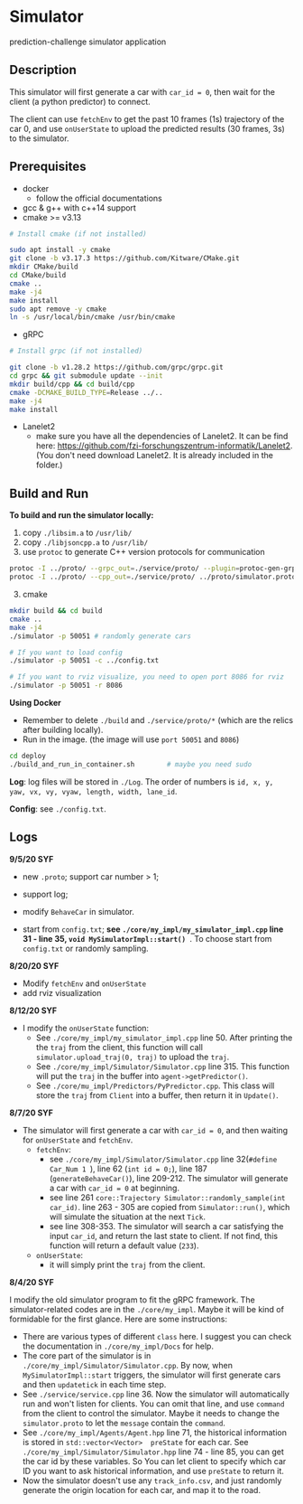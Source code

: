 # Simulator #

prediction-challenge simulator application

## Description

This simulator will first generate a car with `car_id = 0`, then wait for the client (a python predictor) to connect.

The client can use `fetchEnv` to get the past 10 frames (1s) trajectory of the car 0, and use `onUserState` to upload the predicted results (30 frames, 3s) to the simulator. 

## Prerequisites ##

 - docker
    - follow the official documentations
 - gcc & g++ with c++14 support
 - cmake >= v3.13

```bash
# Install cmake (if not installed)

sudo apt install -y cmake
git clone -b v3.17.3 https://github.com/Kitware/CMake.git
mkdir CMake/build
cd CMake/build
cmake ..
make -j4
make install
sudo apt remove -y cmake
ln -s /usr/local/bin/cmake /usr/bin/cmake
```

- gRPC

```bash
# Install grpc (if not installed)

git clone -b v1.28.2 https://github.com/grpc/grpc.git
cd grpc && git submodule update --init
mkdir build/cpp && cd build/cpp
cmake -DCMAKE_BUILD_TYPE=Release ../..
make -j4
make install
```

 - Lanelet2
    - make sure you have all the dependencies of Lanelet2. It can be find here: https://github.com/fzi-forschungszentrum-informatik/Lanelet2. (You don't need download Lanelet2. It is already included in the folder.)

## Build and Run ##

**To build and run the simulator locally:**

1. copy `./libsim.a` to `/usr/lib/`
2. copy `./libjsoncpp.a` to `/usr/lib/`
3. use `protoc` to generate C++ version protocols for communication

```bash
protoc -I ../proto/ --grpc_out=./service/proto/ --plugin=protoc-gen-grpc=`which grpc_cpp_plugin` ../proto/simulator.proto
protoc -I ../proto/ --cpp_out=./service/proto/ ../proto/simulator.proto
```

3. cmake

 ```bash
mkdir build && cd build
cmake ..
make -j4
./simulator -p 50051 # randomly generate cars

# If you want to load config
./simulator -p 50051 -c ../config.txt

# If you want to rviz visualize, you need to open port 8086 for rviz
./simulator -p 50051 -r 8086
 ```

**Using Docker**

- Remember to delete `./build` and  `./service/proto/*` (which are the relics after building locally).
- Run in the image. (the image will use `port 50051` and `8086`)

 ```bash
 cd deploy
 ./build_and_run_in_container.sh		# maybe you need sudo
 ```

**Log**: log files will be stored in `./Log`. The order of numbers is  `id, x, y, yaw, vx, vy, vyaw, length, width, lane_id`.

**Config**: see `./config.txt`.

## Logs

**9/5/20 SYF**

- new `.proto`; support car number > 1;
- support log;
- modify `BehaveCar` in simulator.

- start from `config.txt`; **see `./core/my_impl/my_simulator_impl.cpp` line 31 - line 35, `void MySimulatorImpl::start() `**. To choose start from `config.txt` or randomly sampling.

**8/20/20 SYF**

- Modify `fetchEnv` and `onUserState`
- add rviz visualization

**8/12/20 SYF**

- I modify the `onUserState` function:
  - See `./core/my_impl/my_simulator_impl.cpp` line 50. After printing the the `traj` from the client, this function will call `simulator.upload_traj(0, traj)` to upload the `traj`.
  - See `./core/my_impl/Simulator/Simulator.cpp` line 315. This function will put the `traj` in the buffer into `agent->getPredictor()`.
  - See `./core/mu_impl/Predictors/PyPredictor.cpp`. This class will store the `traj` from `Client` into a buffer, then return it in `Update()`.

**8/7/20 SYF**

- The simulator will first generate a car with `car_id = 0`, and then waiting for  `onUserState`  and `fetchEnv`.
  - `fetchEnv`:
    - see `./core/my_impl/Simulator/Simulator.cpp` line 32(`#define Car_Num 1 `), line 62 (`int id = 0;`), line 187 (`generateBehaveCar()`), line 209-212. The simulator will generate a car  with `car_id = 0` at beginning.
    - see line 261 `core::Trajectory Simulator::randomly_sample(int car_id)`. line 263 - 305 are copied from `Simulator::run()`, which will simulate the situation at the next `Tick`. 
    - see line 308-353. The simulator will search a car satisfying the input `car_id`, and return the last state to client. If not find, this function will return a default value (`233`).
  - `onUserState`:
    - it will simply print the `traj` from the client.

**8/4/20 SYF**

I modify the old simulator program to fit the gRPC framework. The simulator-related codes are in the `./core/my_impl`. Maybe it will be kind of formidable for the first glance. Here are some instructions:

- There are various types of different `class`  here. I suggest you can check the documentation in `./core/my_impl/Docs` for help.
- The core part of the simulator is in `./core/my_impl/Simulator/Simulator.cpp`. By now, when `MySimulatorImpl::start` triggers, the simulator will first generate cars and then `updatetick` in each time step.
- See `./service/service.cpp` line 36. Now the simulator will automatically run and won't listen for clients. You can omit that line, and use `command` from the client to control the simulator. Maybe it needs to change the `simulator.proto` to let the `message` contain the `command`.
- See `./core/my_impl/Agents/Agent.hpp` line 71, the historical information is stored in `std::vector<Vector>  preState` for each car. See `./core/my_impl/Simulator/Simulator.hpp` line 74 - line 85, you can get the car id by these variables. So You can let client to specify which car ID you want to ask historical information, and use  `preState` to return it. 
- Now the simulator doesn't use any `track_info.csv`, and just randomly generate the origin location for each car, and map it to the road.
